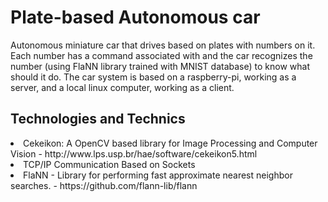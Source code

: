 # Plate-based Autonomous car
Autonomous miniature car that drives based on plates with numbers on it. Each number has a command associated with and the car recognizes the number (using FlaNN library trained with MNIST database) to know what should it do. The car system is based on a raspberry-pi, working as a server, and a local linux computer, working as a client.

## Technologies and Technics
<li> Cekeikon: A OpenCV based library for Image Processing and Computer Vision - http://www.lps.usp.br/hae/software/cekeikon5.html
<li> TCP/IP Communication Based on Sockets
<li> FlaNN - Library for performing fast approximate nearest neighbor searches. - https://github.com/flann-lib/flann
